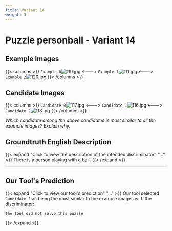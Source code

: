 ```yaml
---
title: Variant 14
weight: 3
---
```


# Puzzle personball - Variant 14

## Example Images
{{< columns >}}
`Example 0`![110.jpg](/natscene_data/images/110.jpg)
<--->
`Example 1`![111.jpg](/natscene_data/images/111.jpg)
<--->
`Example 2`![120.jpg](/natscene_data/images/120.jpg)
{{< /columns >}}

## Candidate Images
{{< columns >}}
`Candidate 0`![117.jpg](/natscene_data/images/117.jpg)
<--->
`Candidate 1`![116.jpg](/natscene_data/images/116.jpg)
<--->
`Candidate 2`![113.jpg](/natscene_data/images/113.jpg)
{{< /columns >}}

*Which candidate among the above candidates is most similar to all the example images? Explain why.*

## Groundtruth English Description

{{< expand "Click to view the description of the intended discriminator" "..." >}}
There is a person playing with a ball.
{{< /expand >}}

---



## Our Tool's Prediction

{{< expand "Click to view our tool's prediction" "..." >}}
Our tool selected `Candidate ?` as being the most similar to the example images with the discriminator:
```plaintext
The tool did not solve this puzzle
```
{{< /expand >}}
